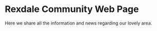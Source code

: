 # Rexdale Community Web Page

Here we share all the information and news regarding our lovely area.


